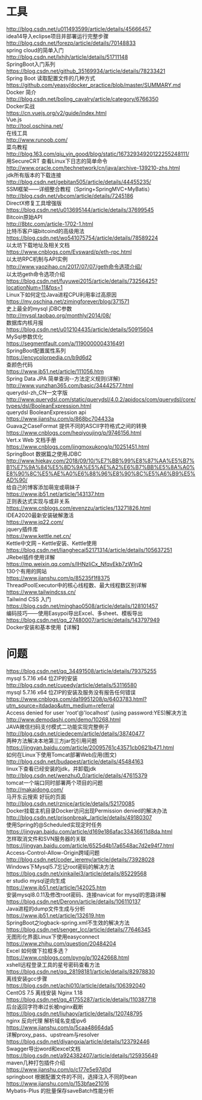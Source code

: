 # 工具
http://blog.csdn.net/u011493599/article/details/45666457  
idea14导入eclipse项目并部署运行完整步骤  
http://blog.csdn.net/forezp/article/details/70148833  
spring cloud的简单入门  
http://blog.csdn.net/lxhjh/article/details/51711148  
SpringBoot入门系列  
https://blog.csdn.net/github_35169934/article/details/78233421  
Spring Boot 读取配置文件的几种方式  
https://github.com/yeasy/docker_practice/blob/master/SUMMARY.md  
Docker 简介  
http://blog.csdn.net/boling_cavalry/article/category/6766350  
Docker实战  
https://cn.vuejs.org/v2/guide/index.html  
Vue.js  
http://tool.oschina.net/  
在线工具  
http://www.runoob.com/  
菜鸟教程  
http://blog.163.com/qiu_yin_good/blog/static/16732934920122255248111/  
用SecureCRT 查看Linux下日志的简单命令  
http://www.oracle.com/technetwork/cn/java/archive-139210-zhs.html  
jdk所有版本的下载连接  
http://blog.csdn.net/gebitan505/article/details/44455235/  
SSM框架——详细整合教程（Spring+SpringMVC+MyBatis）  
http://blog.csdn.net/vbcom/article/details/7245186  
DirectX修复工具增强版  
https://blog.csdn.net/u013695144/article/details/37699545  
Bitcoin原始API  
http://8btc.com/article-1702-1.html  
比特币客户端bitcoind的高级用法  
https://blog.csdn.net/wo541075754/article/details/78589224  
以太坊下载地址及相关文档  
https://www.cnblogs.com/Evsward/p/eth-rpc.html  
以太坊RPC机制与API实例  
http://www.yaozihao.cn/2017/07/07/geth命令选项介绍/  
以太坊geth命令选项介绍  
https://blog.csdn.net/fuyuwei2015/article/details/73256425?locationNum=11&fps=1  
Linux下如何定位Java进程CPU利用率过高原因  
https://my.oschina.net/zimingforever/blog/371571  
史上最全的mysql jDBC参数  
http://mysql.taobao.org/monthly/2014/08/  
数据库内核月报  
https://blog.csdn.net/u012104435/article/details/50915604  
MySql参数优化  
https://segmentfault.com/a/1190000004316491  
SpringBoot配置属性系列  
https://encycolorpedia.cn/b9d6d2  
查颜色代码  
https://www.jb51.net/article/111056.htm  
Spring Data JPA 简单查询--方法定义规则(详解)  
http://www.yunzhan365.com/basic/34442577.html  
querydsl-zh_CN—文字版  
http://www.querydsl.com/static/querydsl/4.0.2/apidocs/com/querydsl/core/types/dsl/BooleanExpression.html  
querydsl  BooleanExpression api  
https://www.jianshu.com/p/868bc704433a  
Guava之CaseFormat 提供不同的ASCII字符格式之间的转换  
https://www.cnblogs.com/heqiyoujing/p/9746156.html  
Vert.x Web 文档手册  
https://www.cnblogs.com/jingmoxukong/p/10251451.html  
SpringBoot 数据篇之使用JDBC  
http://www.hiekay.com/2018/09/10/%E7%BB%99%E8%87%AA%E5%B7%B1%E7%9A%84%E5%8D%9A%E5%AE%A2%E6%B7%BB%E5%8A%A0%E8%90%8C%E5%AE%A0%E6%88%96%E8%90%8C%E5%A6%B9%E5%AD%90/  
给自己的博客添加萌宠或萌妹子  
https://www.jb51.net/article/143137.htm  
正则表达式实现与或非关系  
https://www.cnblogs.com/evenzzu/articles/13271826.html  
IDEA2020最新安装破解激活  
https://www.jq22.com/  
jquery插件库  
https://www.kettle.net.cn/  
Kettle中文网 – Kettle安装、Kettle使用  
https://blog.csdn.net/lianghecai52171314/article/details/105637251  
JRebel插件使用详解  
https://mp.weixin.qq.com/s/IHNzIiCx_NfqvEkb7zW1nQ  
130个有用的网站  
https://www.jianshu.com/p/85235f1f8375  
ThreadPoolExecutor中的核心线程数、最大线程数区别详解  
https://www.tailwindcss.cn/  
Tailwind CSS 入门  
https://blog.csdn.net/minghao0508/article/details/128101457  
编码技巧——使用Easypoi导出Excel、多sheet、模板导出  
https://blog.csdn.net/qq_27480007/article/details/143797949  
Docker安装和基本使用【详解】  
# 问题
https://blog.csdn.net/qq_34491508/article/details/79375255  
mysql 5.7.16 x64 位ZIP的安装  
http://blog.csdn.net/cupedy/article/details/53116580  
mysql 5.7.16 x64 位ZIP的安装及服务没有报告任何错误  
https://www.cnblogs.com/da19951208/p/6403783.html?utm_source=itdadao&utm_medium=referral  
Access denied for user 'root'@'localhost' (using password:YES)解决方法  
http://www.demodashi.com/demo/10268.html  
JAVA微信扫码支付模式二功能实现完整例子  
http://blog.csdn.net/ciedecem/article/details/38740477  
两种方法解决本地第三方jar包引用问题  
https://jingyan.baidu.com/article/20095761c43571cb0621b471.html  
如何在Linux下使用Tomcat部署Web应用(图文)  
http://blog.csdn.net/budapest/article/details/45484163  
linux下查看已经安装的jdk，并卸载jdk  
http://blog.csdn.net/wenzhu0_0/article/details/47615379  
tomcat一个端口同时部署两个项目的问题  
http://makaidong.com/  
马开东云搜索 好玩的页面  
http://blog.csdn.net/rznice/article/details/52170085  
Docker挂载主机目录Docker访问出现Permission denied的解决办法  
http://blog.csdn.net/prisonbreak_/article/details/49180307  
使用Spring的@Scheduled实现定时任务  
https://jingyan.baidu.com/article/d169e186afac33436611d8da.html  
怎样取消文件和SVN服务器的关联  
https://jingyan.baidu.com/article/6525d4b17a6548ac7d2e94f7.html  
Access-Control-Allow-Origin跨域问题  
http://blog.csdn.net/coder_jeremy/article/details/73928028   
Windows下Mysql5.7忘记root密码的解决方法  
https://blog.csdn.net/xinkailei3/article/details/85229568  
er studio mysql逆向生成  
https://www.jb51.net/article/142025.htm  
安装mysql8.0.11及修改root密码、连接navicat for mysql的思路详解  
https://blog.csdn.net/Deronn/article/details/106110137   
Java进程的dump文件生成与分析  
https://www.jb51.net/article/132619.htm  
SpringBoot之logback-spring.xml不生效的解决方法  
https://blog.csdn.net/senger_lcc/article/details/77646345  
无图形化界面Linux下使用easyconnect  
https://www.zhihu.com/question/20484204  
Excel 如何做下拉框多选？  
https://www.cnblogs.com/pyng/p/10242668.html  
xshell远程登录工具的星号密码查看方法  
https://blog.csdn.net/qq_28198181/article/details/82978830  
离线安装gcc步骤  
https://blog.csdn.net/achi010/article/details/106392040  
CentOS 7.5 离线安装 Nginx 1.18  
https://blog.csdn.net/qq_41755287/article/details/110387718  
后台返回字符串过长被nginx截断  
https://blog.csdn.net/liuhaoy/article/details/120748795  
nginx 反向代理 解析域名变成ipv6  
https://www.jianshu.com/p/5caa48664da5  
详解proxy_pass、upstream与resolver  
https://blog.csdn.net/diyangxia/article/details/123792446  
Swagger导出word和excel文档  
https://blog.csdn.net/a924382407/article/details/125935649  
maven几种打包插件介绍  
https://www.jianshu.com/p/c177e5e97d0d  
springboot 根据配置文件的不同，选择注入不同的bean  
https://www.jianshu.com/p/153bfae21016  
Mybatis-Plus 的批量保存saveBatch性能分析
